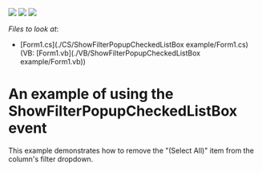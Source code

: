 <!-- default badges list -->
![](https://img.shields.io/endpoint?url=https://codecentral.devexpress.com/api/v1/VersionRange/128637015/11.2.5%2B)
[![](https://img.shields.io/badge/Open_in_DevExpress_Support_Center-FF7200?style=flat-square&logo=DevExpress&logoColor=white)](https://supportcenter.devexpress.com/ticket/details/E3542)
[![](https://img.shields.io/badge/📖_How_to_use_DevExpress_Examples-e9f6fc?style=flat-square)](https://docs.devexpress.com/GeneralInformation/403183)
<!-- default badges end -->
<!-- default file list -->
*Files to look at*:

* [Form1.cs](./CS/ShowFilterPopupCheckedListBox example/Form1.cs) (VB: [Form1.vb](./VB/ShowFilterPopupCheckedListBox example/Form1.vb))
<!-- default file list end -->
# An example of using the ShowFilterPopupCheckedListBox event


<p>This example demonstrates how to remove the "(Select All)" item from the column's filter dropdown.</p>

<br/>


